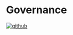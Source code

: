 # Governance
[![github](https://toscode.mulanos.cn/mulan-community/governance/blob/master/logos/Mulan-incubating-blue.svg)](http://www.mulanos.cn)
